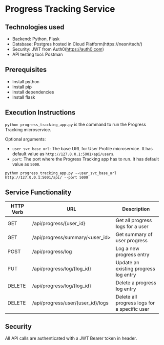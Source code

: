 # Progress Tracking Service

## Technologies used
- Backend: Python, Flask
- Database: Postgres hosted in Cloud Platform(https://neon/tech/)
- Security: JWT from Auth0(https://auth0.com)
- API testing tool: Postman
## Prerequisites
- Install python
- Install pip
- Install dependencies
- Install flask

## Execution Instructions
`python progress_tracking_app.py` is the command to run the Progress Tracking microservice.

Optional arguments:
- `user_svc_base_url`: The base URL for User Profile microservice. It has default value as `http://127.0.0.1:5001/api/users`.
- `port`: The port where the Progress Tracking app has to run. It has default value as `5000`.

```
python progress_tracking_app.py --user_svc_base_url http://127.0.0.1:5001/api/ --port 5000
```

## Service Functionality
| HTTP Verb  | URL                      | Description                                   |
|------------|--------------------------|-----------------------------------------------|
| GET        | /api/progress/{user_id}          | Get all progress logs for a user      |
| GET        | /api/progress/summary/<user_id>  | Get summary of user progress          |
| POST       | /api/progress/log                | Log a new progress entry              |
| PUT        | /api/progress/log/{log_id}       | Update an existing progress log entry          |
| DELETE     | /api/progress/log/{log_id}       | Delete a progress log entry           |
| DELETE     | /api/progress/user/{user_id}/logs| Delete all progress logs for a specific user  |

## Security
All API calls are authenticated with a JWT Bearer token in header.